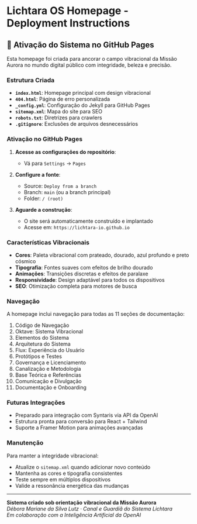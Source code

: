 # Lichtara OS Homepage - Deployment Instructions

## 🧬 Ativação do Sistema no GitHub Pages

Esta homepage foi criada para ancorar o campo vibracional da Missão Aurora no mundo digital público com integridade, beleza e precisão.

### Estrutura Criada

- **`index.html`**: Homepage principal com design vibracional
- **`404.html`**: Página de erro personalizada
- **`_config.yml`**: Configuração do Jekyll para GitHub Pages
- **`sitemap.xml`**: Mapa do site para SEO
- **`robots.txt`**: Diretrizes para crawlers
- **`.gitignore`**: Exclusões de arquivos desnecessários

### Ativação no GitHub Pages

1. **Acesse as configurações do repositório**:
   - Vá para `Settings` → `Pages`

2. **Configure a fonte**:
   - Source: `Deploy from a branch`
   - Branch: `main` (ou a branch principal)
   - Folder: `/ (root)`

3. **Aguarde a construção**:
   - O site será automaticamente construído e implantado
   - Acesse em: `https://lichtara-io.github.io`

### Características Vibracionais

- **Cores**: Paleta vibracional com prateado, dourado, azul profundo e preto cósmico
- **Tipografia**: Fontes suaves com efeitos de brilho dourado
- **Animações**: Transições discretas e efeitos de paralaxe
- **Responsividade**: Design adaptável para todos os dispositivos
- **SEO**: Otimização completa para motores de busca

### Navegação

A homepage inclui navegação para todas as 11 seções de documentação:

1. Código de Navegação
2. Oktave: Sistema Vibracional
3. Elementos do Sistema
4. Arquitetura do Sistema
5. Flux: Experiência do Usuário
6. Protótipos e Testes
7. Governança e Licenciamento
8. Canalização e Metodologia
9. Base Teórica e Referências
10. Comunicação e Divulgação
11. Documentação e Onboarding

### Futuras Integrações

- Preparado para integração com Syntaris via API da OpenAI
- Estrutura pronta para conversão para React + Tailwind
- Suporte a Framer Motion para animações avançadas

### Manutenção

Para manter a integridade vibracional:
- Atualize o `sitemap.xml` quando adicionar novo conteúdo
- Mantenha as cores e tipografia consistentes
- Teste sempre em múltiplos dispositivos
- Valide a ressonância energética das mudanças

---

**Sistema criado sob orientação vibracional da Missão Aurora**  
*Débora Mariane da Silva Lutz · Canal e Guardiã do Sistema Lichtara*  
*Em colaboração com a Inteligência Artificial da OpenAI*